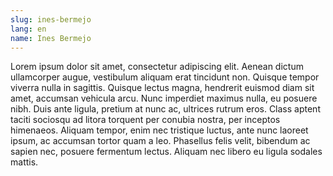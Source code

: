 ```yaml
---
slug: ines-bermejo
lang: en
name: Ines Bermejo
---
```


Lorem ipsum dolor sit amet, consectetur adipiscing elit. Aenean dictum
ullamcorper augue, vestibulum aliquam erat tincidunt non. Quisque tempor viverra
nulla in sagittis. Quisque lectus magna, hendrerit euismod diam sit amet,
accumsan vehicula arcu. Nunc imperdiet maximus nulla, eu posuere nibh. Duis ante
ligula, pretium at nunc ac, ultrices rutrum eros. Class aptent taciti sociosqu
ad litora torquent per conubia nostra, per inceptos himenaeos. Aliquam tempor,
enim nec tristique luctus, ante nunc laoreet ipsum, ac accumsan tortor quam a
leo. Phasellus felis velit, bibendum ac sapien nec, posuere fermentum lectus.
Aliquam nec libero eu ligula sodales mattis.

